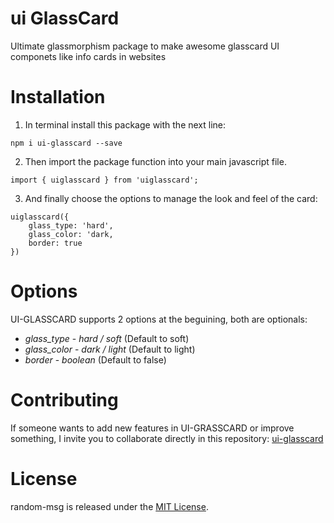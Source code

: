 # ui GlassCard 

Ultimate glassmorphism package to make awesome glasscard UI componets like info cards in websites

# Installation 

1. In terminal install this package with the next line:

```
npm i ui-glasscard --save
```
2. Then import the package function into your main javascript file.

```
import { uiglasscard } from 'uiglasscard';
```

3. And finally choose the options to manage the look and feel of the card:

```
uiglasscard({
    glass_type: 'hard',
    glass_color: 'dark,
    border: true 
})
```

# Options

UI-GLASSCARD supports 2 options at the beguining, both are optionals:

* *glass_type* - _hard / soft_ (Default to soft)
* *glass_color* - _dark / light_ (Default to light)
* *border* - _boolean_ (Default to false)

# Contributing
If someone wants to add new features in UI-GRASSCARD or improve something, I invite you to collaborate directly in this repository: [ui-glasscard](https://github.com/cquesadad/ui-glasscard)

# License
random-msg is released under the [MIT License](https://opensource.org/licenses/MIT).

